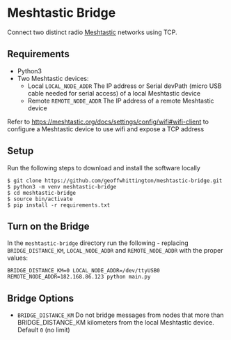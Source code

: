 # Meshtastic Bridge

Connect two distinct radio [Meshtastic](https://meshtastic.org) networks using TCP.

## Requirements

- Python3
- Two Meshtastic devices:   
   - Local `LOCAL_NODE_ADDR` The IP address or Serial devPath (micro USB cable needed for serial access) of a local Meshtastic device
   - Remote `REMOTE_NODE_ADDR` The IP address of a remote Meshtastic device

Refer to <https://meshtastic.org/docs/settings/config/wifi#wifi-client> to configure a Meshtastic device to use wifi and expose a TCP address

## Setup

Run the following steps to download and install the software locally

```
$ git clone https://github.com/geoffwhittington/meshtastic-bridge.git
$ python3 -m venv meshtastic-bridge
$ cd meshtastic-bridge
$ source bin/activate
$ pip install -r requirements.txt
```

## Turn on the Bridge

In the `meshtastic-bridge` directory run the following - replacing `BRIDGE_DISTANCE_KM`, `LOCAL_NODE_ADDR` and `REMOTE_NODE_ADDR` with the proper values:

```
BRIDGE_DISTANCE_KM=0 LOCAL_NODE_ADDR=/dev/ttyUSB0 REMOTE_NODE_ADDR=182.168.86.123 python main.py
```

## Bridge Options

* `BRIDGE_DISTANCE_KM` Do not bridge messages from nodes that more than BRIDGE_DISTANCE_KM kilometers from the local Meshtastic device. Default `0` (no limit)
